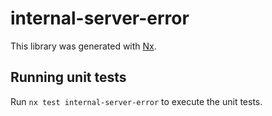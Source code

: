 # internal-server-error

This library was generated with [Nx](https://nx.dev).

## Running unit tests

Run `nx test internal-server-error` to execute the unit tests.
